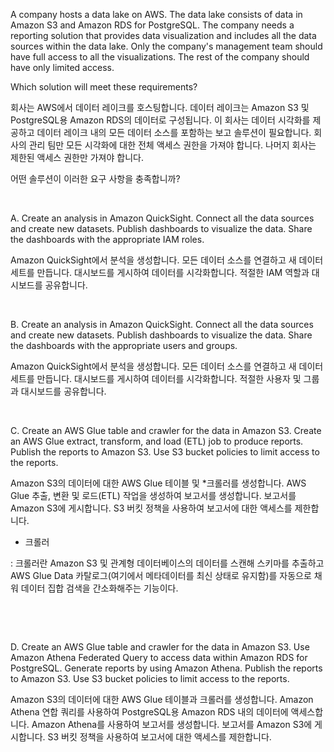 A company hosts a data lake on AWS. The data lake consists of data in Amazon S3 and Amazon RDS for PostgreSQL. The company needs a reporting solution that provides data visualization and includes all the data sources within the data lake. Only the company's management team should have full access to all the visualizations. The rest of the company should have only limited access.

Which solution will meet these requirements?

회사는 AWS에서 데이터 레이크를 호스팅합니다. 데이터 레이크는 Amazon S3 및 PostgreSQL용 Amazon RDS의 데이터로 구성됩니다. 이 회사는 데이터 시각화를 제공하고 데이터 레이크 내의 모든 데이터 소스를 포함하는 보고 솔루션이 필요합니다. 회사의 관리 팀만 모든 시각화에 대한 전체 액세스 권한을 가져야 합니다. 나머지 회사는 제한된 액세스 권한만 가져야 합니다.

어떤 솔루션이 이러한 요구 사항을 충족합니까?

​

A.
Create an analysis in Amazon QuickSight. Connect all the data sources and create new datasets. Publish dashboards to visualize the data. Share the dashboards with the appropriate IAM roles.

Amazon QuickSight에서 분석을 생성합니다. 모든 데이터 소스를 연결하고 새 데이터 세트를 만듭니다. 대시보드를 게시하여 데이터를 시각화합니다. 적절한 IAM 역할과 대시보드를 공유합니다.

​

B.
Create an analysis in Amazon QuickSight. Connect all the data sources and create new datasets. Publish dashboards to visualize the data. Share the dashboards with the appropriate users and groups.

Amazon QuickSight에서 분석을 생성합니다. 모든 데이터 소스를 연결하고 새 데이터 세트를 만듭니다. 대시보드를 게시하여 데이터를 시각화합니다. 적절한 사용자 및 그룹과 대시보드를 공유합니다.

​

C.
Create an AWS Glue table and crawler for the data in Amazon S3. Create an AWS Glue extract, transform, and load (ETL) job to produce reports. Publish the reports to Amazon S3. Use S3 bucket policies to limit access to the reports.

Amazon S3의 데이터에 대한 AWS Glue 테이블 및 *크롤러를 생성합니다. AWS Glue 추출, 변환 및 로드(ETL) 작업을 생성하여 보고서를 생성합니다. 보고서를 Amazon S3에 게시합니다. S3 버킷 정책을 사용하여 보고서에 대한 액세스를 제한합니다.

* 크롤러

: 크롤러란 Amazon S3 및 관계형 데이터베이스의 데이터를 스캔해 스키마를 추출하고 AWS Glue Data 카탈로그(여기에서 메타데이터를 최신 상태로 유지함)를 자동으로 채워 데이터 집합 검색을 간소화해주는 기능이다.

​

​

D.
Create an AWS Glue table and crawler for the data in Amazon S3. Use Amazon Athena Federated Query to access data within Amazon RDS for PostgreSQL. Generate reports by using Amazon Athena. Publish the reports to Amazon S3. Use S3 bucket policies to limit access to the reports.

Amazon S3의 데이터에 대한 AWS Glue 테이블과 크롤러를 생성합니다. Amazon Athena 연합 쿼리를 사용하여 PostgreSQL용 Amazon RDS 내의 데이터에 액세스합니다. Amazon Athena를 사용하여 보고서를 생성합니다. 보고서를 Amazon S3에 게시합니다. S3 버킷 정책을 사용하여 보고서에 대한 액세스를 제한합니다.